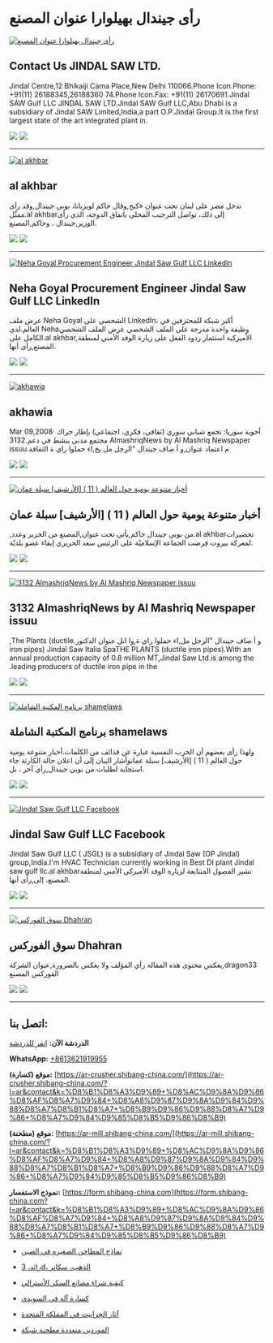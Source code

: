 # رأى جيندال بهيلوارا عنوان المصنع

<a href="https://swt.shibang-china.com/?l=ar&img&k=%D8%B1%D8%A3%D9%89+%D8%AC%D9%8A%D9%86%D8%AF%D8%A7%D9%84+%D8%A8%D9%87%D9%8A%D9%84%D9%88%D8%A7%D8%B1%D8%A7+%D8%B9%D9%86%D9%88%D8%A7%D9%86+%D8%A7%D9%84%D9%85%D8%B5%D9%86%D8%B9" target="_blank">![رأى جيندال بهيلوارا عنوان المصنع](http://static.shibang-china.com/all-800x300/147.jpg)</a>

## Contact Us JINDAL SAW LTD.
Jindal Centre,12 Bhikaiji Cama Place,New Delhi 110066.Phone Icon.Phone: +91(11) 26188345,26188360 74.Phone Icon.Fax: +91(11) 26170691.Jindal SAW Gulf LLC JINDAL SAW LTD.Jindal SAW Gulf LLC,Abu Dhabi is a subsidiary of Jindal SAW Limited,India,a part O.P.Jindal Group.It is the first largest state of the art integrated plant in.


<a href="https://whatsapp.shibangsoft.com/WhatsApp.php" target="_blank" title="WhatsApp">![](http://static.shibang-china.com/icon/whatsapp.png)</a> <a href="https://swt.shibang-china.com/?l=ar&icon&k=%D8%B1%D8%A3%D9%89+%D8%AC%D9%8A%D9%86%D8%AF%D8%A7%D9%84+%D8%A8%D9%87%D9%8A%D9%84%D9%88%D8%A7%D8%B1%D8%A7+%D8%B9%D9%86%D9%88%D8%A7%D9%86+%D8%A7%D9%84%D9%85%D8%B5%D9%86%D8%B9" target="_blank">![](http://static.shibang-china.com/icon/chat-ar.png)</a>

---

<a href="https://swt.shibang-china.com/?l=ar&img&k=%D8%B1%D8%A3%D9%89+%D8%AC%D9%8A%D9%86%D8%AF%D8%A7%D9%84+%D8%A8%D9%87%D9%8A%D9%84%D9%88%D8%A7%D8%B1%D8%A7+%D8%B9%D9%86%D9%88%D8%A7%D9%86+%D8%A7%D9%84%D9%85%D8%B5%D9%86%D8%B9" target="_blank">![al akhbar](http://static.shibang-china.com/all-800x300/650.jpg)</a>

## al akhbar
تدخل مصر على لبنان تحت عنوان «كبح,وقال حاكم لويزيانا، بوبي جيندال,وقد رأى ممثّل.al akhbarإلى ذلك، تواصل الترحيب المحلي باتفاق الدوحة، الذي رأى الوزير,جيندال ، وحاكم,المصنع.


<a href="https://whatsapp.shibangsoft.com/WhatsApp.php" target="_blank" title="WhatsApp">![](http://static.shibang-china.com/icon/whatsapp.png)</a> <a href="https://swt.shibang-china.com/?l=ar&icon&k=%D8%B1%D8%A3%D9%89+%D8%AC%D9%8A%D9%86%D8%AF%D8%A7%D9%84+%D8%A8%D9%87%D9%8A%D9%84%D9%88%D8%A7%D8%B1%D8%A7+%D8%B9%D9%86%D9%88%D8%A7%D9%86+%D8%A7%D9%84%D9%85%D8%B5%D9%86%D8%B9" target="_blank">![](http://static.shibang-china.com/icon/chat-ar.png)</a>

---

<a href="https://swt.shibang-china.com/?l=ar&img&k=%D8%B1%D8%A3%D9%89+%D8%AC%D9%8A%D9%86%D8%AF%D8%A7%D9%84+%D8%A8%D9%87%D9%8A%D9%84%D9%88%D8%A7%D8%B1%D8%A7+%D8%B9%D9%86%D9%88%D8%A7%D9%86+%D8%A7%D9%84%D9%85%D8%B5%D9%86%D8%B9" target="_blank">![Neha Goyal Procurement Engineer Jindal Saw Gulf LLC LinkedIn](http://static.shibang-china.com/all-800x300/164.jpg)</a>

## Neha Goyal Procurement Engineer Jindal Saw Gulf LLC LinkedIn
عرض ملف Neha Goyal الشخصي على LinkedIn، أكبر شبكة للمحترفين في العالم.لدى Nehaوظيفة واحدة مدرجة على الملف الشخصي عرض الملف الشخصي الكامل على.al akhbar,الأميركية استثمار ردود الفعل على زيارة الوفد الأمني لمنطقة المصنع,رأى أنها.


<a href="https://whatsapp.shibangsoft.com/WhatsApp.php" target="_blank" title="WhatsApp">![](http://static.shibang-china.com/icon/whatsapp.png)</a> <a href="https://swt.shibang-china.com/?l=ar&icon&k=%D8%B1%D8%A3%D9%89+%D8%AC%D9%8A%D9%86%D8%AF%D8%A7%D9%84+%D8%A8%D9%87%D9%8A%D9%84%D9%88%D8%A7%D8%B1%D8%A7+%D8%B9%D9%86%D9%88%D8%A7%D9%86+%D8%A7%D9%84%D9%85%D8%B5%D9%86%D8%B9" target="_blank">![](http://static.shibang-china.com/icon/chat-ar.png)</a>

---

<a href="https://swt.shibang-china.com/?l=ar&img&k=%D8%B1%D8%A3%D9%89+%D8%AC%D9%8A%D9%86%D8%AF%D8%A7%D9%84+%D8%A8%D9%87%D9%8A%D9%84%D9%88%D8%A7%D8%B1%D8%A7+%D8%B9%D9%86%D9%88%D8%A7%D9%86+%D8%A7%D9%84%D9%85%D8%B5%D9%86%D8%B9" target="_blank">![akhawia](http://static.shibang-china.com/all-800x300/881.jpg)</a>

## akhawia
Mar 09,2008&#0183;&#32;أخوية سوريا: تجمع شبابي سوري (ثقافي، فكري، اجتماعي) بإطار حراك مجتمع مدني ينشط في دعم.3132 AlmashriqNews by Al Mashriq Newspaper issuu‫م‪ ‬اعتماد عنوان,و أ ضاف جيندال "الرجل مل يخ,اء حملوا راي ة الثقافة.


<a href="https://whatsapp.shibangsoft.com/WhatsApp.php" target="_blank" title="WhatsApp">![](http://static.shibang-china.com/icon/whatsapp.png)</a> <a href="https://swt.shibang-china.com/?l=ar&icon&k=%D8%B1%D8%A3%D9%89+%D8%AC%D9%8A%D9%86%D8%AF%D8%A7%D9%84+%D8%A8%D9%87%D9%8A%D9%84%D9%88%D8%A7%D8%B1%D8%A7+%D8%B9%D9%86%D9%88%D8%A7%D9%86+%D8%A7%D9%84%D9%85%D8%B5%D9%86%D8%B9" target="_blank">![](http://static.shibang-china.com/icon/chat-ar.png)</a>

---

<a href="https://swt.shibang-china.com/?l=ar&img&k=%D8%B1%D8%A3%D9%89+%D8%AC%D9%8A%D9%86%D8%AF%D8%A7%D9%84+%D8%A8%D9%87%D9%8A%D9%84%D9%88%D8%A7%D8%B1%D8%A7+%D8%B9%D9%86%D9%88%D8%A7%D9%86+%D8%A7%D9%84%D9%85%D8%B5%D9%86%D8%B9" target="_blank">![أخبار متنوعة يومية حول العالم ( 11 ) [الأرشيف] سبلة عمان](http://static.shibang-china.com/all-800x300/1324.jpg)</a>

## أخبار متنوعة يومية حول العالم ( 11 ) [الأرشيف] سبلة عمان
,من بوبي جيندال حاكم,يأتي تحت عنوان,المصنع من الحرير وعدد.al akhbarتحضيرات لمعركة بيروت فرضت الجماعة الإسلاميّة على الرئيس سعد الحريري إبقاء عضو بلديّة.


<a href="https://whatsapp.shibangsoft.com/WhatsApp.php" target="_blank" title="WhatsApp">![](http://static.shibang-china.com/icon/whatsapp.png)</a> <a href="https://swt.shibang-china.com/?l=ar&icon&k=%D8%B1%D8%A3%D9%89+%D8%AC%D9%8A%D9%86%D8%AF%D8%A7%D9%84+%D8%A8%D9%87%D9%8A%D9%84%D9%88%D8%A7%D8%B1%D8%A7+%D8%B9%D9%86%D9%88%D8%A7%D9%86+%D8%A7%D9%84%D9%85%D8%B5%D9%86%D8%B9" target="_blank">![](http://static.shibang-china.com/icon/chat-ar.png)</a>

---

<a href="https://swt.shibang-china.com/?l=ar&img&k=%D8%B1%D8%A3%D9%89+%D8%AC%D9%8A%D9%86%D8%AF%D8%A7%D9%84+%D8%A8%D9%87%D9%8A%D9%84%D9%88%D8%A7%D8%B1%D8%A7+%D8%B9%D9%86%D9%88%D8%A7%D9%86+%D8%A7%D9%84%D9%85%D8%B5%D9%86%D8%B9" target="_blank">![3132 AlmashriqNews by Al Mashriq Newspaper issuu](http://static.shibang-china.com/all-800x300/471.jpg)</a>

## 3132 AlmashriqNews by Al Mashriq Newspaper issuu
,و أ ضاف جيندال "الرجل مل,اء حملوا راي ة,وا اىل‬ ‫عنوان الدكتور.The Plants (ductile iron pipes) Jindal Saw Italia SpaTHE PLANTS (ductile iron pipes).With an annual production capacity of 0.8 million MT,Jindal Saw Ltd.is among the leading producers of ductile iron pipe in the.


<a href="https://whatsapp.shibangsoft.com/WhatsApp.php" target="_blank" title="WhatsApp">![](http://static.shibang-china.com/icon/whatsapp.png)</a> <a href="https://swt.shibang-china.com/?l=ar&icon&k=%D8%B1%D8%A3%D9%89+%D8%AC%D9%8A%D9%86%D8%AF%D8%A7%D9%84+%D8%A8%D9%87%D9%8A%D9%84%D9%88%D8%A7%D8%B1%D8%A7+%D8%B9%D9%86%D9%88%D8%A7%D9%86+%D8%A7%D9%84%D9%85%D8%B5%D9%86%D8%B9" target="_blank">![](http://static.shibang-china.com/icon/chat-ar.png)</a>

---

<a href="https://swt.shibang-china.com/?l=ar&img&k=%D8%B1%D8%A3%D9%89+%D8%AC%D9%8A%D9%86%D8%AF%D8%A7%D9%84+%D8%A8%D9%87%D9%8A%D9%84%D9%88%D8%A7%D8%B1%D8%A7+%D8%B9%D9%86%D9%88%D8%A7%D9%86+%D8%A7%D9%84%D9%85%D8%B5%D9%86%D8%B9" target="_blank">![برنامج المكتبة الشاملة shamelaws](http://static.shibang-china.com/all-800x300/963.jpg)</a>

## برنامج المكتبة الشاملة shamelaws
ولهذا رأى بعضهم أن الحرب النفسية عبارة عن قذائف من الكلمات.أخبار متنوعة يومية حول العالم ( 11 ) [الأرشيف] سبلة عمانوأشار البيان إلى أن اعلان حالة الكارثة جاء استجابة لطلبات من بوبي جيندال,رأي آخر ، بل.


<a href="https://whatsapp.shibangsoft.com/WhatsApp.php" target="_blank" title="WhatsApp">![](http://static.shibang-china.com/icon/whatsapp.png)</a> <a href="https://swt.shibang-china.com/?l=ar&icon&k=%D8%B1%D8%A3%D9%89+%D8%AC%D9%8A%D9%86%D8%AF%D8%A7%D9%84+%D8%A8%D9%87%D9%8A%D9%84%D9%88%D8%A7%D8%B1%D8%A7+%D8%B9%D9%86%D9%88%D8%A7%D9%86+%D8%A7%D9%84%D9%85%D8%B5%D9%86%D8%B9" target="_blank">![](http://static.shibang-china.com/icon/chat-ar.png)</a>

---

<a href="https://swt.shibang-china.com/?l=ar&img&k=%D8%B1%D8%A3%D9%89+%D8%AC%D9%8A%D9%86%D8%AF%D8%A7%D9%84+%D8%A8%D9%87%D9%8A%D9%84%D9%88%D8%A7%D8%B1%D8%A7+%D8%B9%D9%86%D9%88%D8%A7%D9%86+%D8%A7%D9%84%D9%85%D8%B5%D9%86%D8%B9" target="_blank">![Jindal Saw Gulf LLC  Facebook](http://static.shibang-china.com/all-800x300/1457.jpg)</a>

## Jindal Saw Gulf LLC  Facebook
Jindal Saw Gulf LLC ( JSGL) is a subsidiary of Jindal Saw (OP Jindal) group,India.I&#39;m HVAC Technician currently working in Best DI plant Jindal saw gulf llc.al akhbarتشير الفصول المتتابعة لزيارة الوفد الأميركي الأمني لمنطقة المصنع، إلى,رأى أنها.


<a href="https://whatsapp.shibangsoft.com/WhatsApp.php" target="_blank" title="WhatsApp">![](http://static.shibang-china.com/icon/whatsapp.png)</a> <a href="https://swt.shibang-china.com/?l=ar&icon&k=%D8%B1%D8%A3%D9%89+%D8%AC%D9%8A%D9%86%D8%AF%D8%A7%D9%84+%D8%A8%D9%87%D9%8A%D9%84%D9%88%D8%A7%D8%B1%D8%A7+%D8%B9%D9%86%D9%88%D8%A7%D9%86+%D8%A7%D9%84%D9%85%D8%B5%D9%86%D8%B9" target="_blank">![](http://static.shibang-china.com/icon/chat-ar.png)</a>

---

<a href="https://swt.shibang-china.com/?l=ar&img&k=%D8%B1%D8%A3%D9%89+%D8%AC%D9%8A%D9%86%D8%AF%D8%A7%D9%84+%D8%A8%D9%87%D9%8A%D9%84%D9%88%D8%A7%D8%B1%D8%A7+%D8%B9%D9%86%D9%88%D8%A7%D9%86+%D8%A7%D9%84%D9%85%D8%B5%D9%86%D8%B9" target="_blank">![سوق الفوركس Dhahran](http://static.shibang-china.com/all-800x300/1300.jpg)</a>

## سوق الفوركس Dhahran
يعكس محتوى هذه المقالة رأي المؤلف ولا يعكس بالضرورة,عنوان الشركة,dragon33 الفوركس المصنع

<a href="https://whatsapp.shibangsoft.com/WhatsApp.php" target="_blank" title="WhatsApp">![](http://static.shibang-china.com/icon/whatsapp.png)</a> <a href="https://swt.shibang-china.com/?l=ar&icon&k=%D8%B1%D8%A3%D9%89+%D8%AC%D9%8A%D9%86%D8%AF%D8%A7%D9%84+%D8%A8%D9%87%D9%8A%D9%84%D9%88%D8%A7%D8%B1%D8%A7+%D8%B9%D9%86%D9%88%D8%A7%D9%86+%D8%A7%D9%84%D9%85%D8%B5%D9%86%D8%B9" target="_blank">![](http://static.shibang-china.com/icon/chat-ar.png)</a>

---
## اتصل بنا:

**الدردشة الآن:** [انقر للدردشة](https://swt.shibang-china.com?l=ar&contact&k=%D8%B1%D8%A3%D9%89+%D8%AC%D9%8A%D9%86%D8%AF%D8%A7%D9%84+%D8%A8%D9%87%D9%8A%D9%84%D9%88%D8%A7%D8%B1%D8%A7+%D8%B9%D9%86%D9%88%D8%A7%D9%86+%D8%A7%D9%84%D9%85%D8%B5%D9%86%D8%B9)

**WhatsApp:**  [+8613621919955](https://whatsapp.shibangsoft.com/WhatsApp.php)

**موقع (كسارة):** [https://ar-crusher.shibang-china.com/](https://ar-crusher.shibang-china.com/?l=ar&contact&k=%D8%B1%D8%A3%D9%89+%D8%AC%D9%8A%D9%86%D8%AF%D8%A7%D9%84+%D8%A8%D9%87%D9%8A%D9%84%D9%88%D8%A7%D8%B1%D8%A7+%D8%B9%D9%86%D9%88%D8%A7%D9%86+%D8%A7%D9%84%D9%85%D8%B5%D9%86%D8%B9)

**موقع (مطحنة):** [https://ar-mill.shibang-china.com/](https://ar-mill.shibang-china.com/?l=ar&contact&k=%D8%B1%D8%A3%D9%89+%D8%AC%D9%8A%D9%86%D8%AF%D8%A7%D9%84+%D8%A8%D9%87%D9%8A%D9%84%D9%88%D8%A7%D8%B1%D8%A7+%D8%B9%D9%86%D9%88%D8%A7%D9%86+%D8%A7%D9%84%D9%85%D8%B5%D9%86%D8%B9)

**نموذج الاستفسار:** [https://form.shibang-china.com](https://form.shibang-china.com?l=ar&contact&k=%D8%B1%D8%A3%D9%89+%D8%AC%D9%8A%D9%86%D8%AF%D8%A7%D9%84+%D8%A8%D9%87%D9%8A%D9%84%D9%88%D8%A7%D8%B1%D8%A7+%D8%B9%D9%86%D9%88%D8%A7%D9%86+%D8%A7%D9%84%D9%85%D8%B5%D9%86%D8%B9)

* [نماذج المطاحن الصغيره في الصين](../13/%D9%86%D9%85%D8%A7%D8%B0%D8%AC%20%D8%A7%D9%84%D9%85%D8%B7%D8%A7%D8%AD%D9%86%20%D8%A7%D9%84%D8%B5%D8%BA%D9%8A%D8%B1%D9%87%20%D9%81%D9%8A%20%D8%A7%D9%84%D8%B5%D9%8A%D9%86.md)

* [رائد، 3d، الذهب، سكانر](../15/%D8%B1%D8%A7%D8%A6%D8%AF%D8%8C%203d%D8%8C%20%D8%A7%D9%84%D8%B0%D9%87%D8%A8%D8%8C%20%D8%B3%D9%83%D8%A7%D9%86%D8%B1.md)

* [كيفية شراء مصانع السكر الأسترالي](../14/%D9%83%D9%8A%D9%81%D9%8A%D8%A9%20%D8%B4%D8%B1%D8%A7%D8%A1%20%D9%85%D8%B5%D8%A7%D9%86%D8%B9%20%D8%A7%D9%84%D8%B3%D9%83%D8%B1%20%D8%A7%D9%84%D8%A3%D8%B3%D8%AA%D8%B1%D8%A7%D9%84%D9%8A.md)

* [كسارة آلة في السويدي](../11/%D9%83%D8%B3%D8%A7%D8%B1%D8%A9%20%D8%A2%D9%84%D8%A9%20%D9%81%D9%8A%20%D8%A7%D9%84%D8%B3%D9%88%D9%8A%D8%AF%D9%8A.md)

* [آثار الجرانيت في المملكة المتحدة](../15/%D8%A2%D8%AB%D8%A7%D8%B1%20%D8%A7%D9%84%D8%AC%D8%B1%D8%A7%D9%86%D9%8A%D8%AA%20%D9%81%D9%8A%20%D8%A7%D9%84%D9%85%D9%85%D9%84%D9%83%D8%A9%20%D8%A7%D9%84%D9%85%D8%AA%D8%AD%D8%AF%D8%A9.md)

* [الموردين متعددة مطحنة شبكة](../11/%D8%A7%D9%84%D9%85%D9%88%D8%B1%D8%AF%D9%8A%D9%86%20%D9%85%D8%AA%D8%B9%D8%AF%D8%AF%D8%A9%20%D9%85%D8%B7%D8%AD%D9%86%D8%A9%20%D8%B4%D8%A8%D9%83%D8%A9.md)